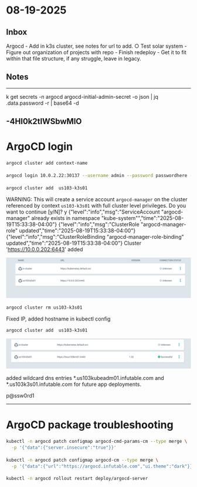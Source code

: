 # 08-19-2025

## Inbox
Argocd
	- Add in k3s cluster, see notes for url to add.
		○ Test solar system
	- Figure out organization of projects with repo
	- Finish redeploy
	- Get it to fit within that file structure, if any struggle, leave in legacy.

## Notes

---
k get secrets -n argocd argocd-initial-admin-secret -o json | jq .data.password -r | base64 -d

-4Hl0k2tIWSbwMlO
---
# ArgoCD login

```bash
argocd cluster add context-name

argocd login 10.0.2.22:30137 --username admin --password passwordhere --insecure

argocd cluster add  us103-k3s01
```


WARNING: This will create a service account `argocd-manager` on the cluster referenced by context `us103-k3s01` with full cluster level privileges. Do you want to continue [y/N]? y
{"level":"info","msg":"ServiceAccount \"argocd-manager\" already exists in namespace \"kube-system\"","time":"2025-08-19T15:33:38-04:00"}
{"level":"info","msg":"ClusterRole \"argocd-manager-role\" updated","time":"2025-08-19T15:33:38-04:00"}
{"level":"info","msg":"ClusterRoleBinding \"argocd-manager-role-binding\" updated","time":"2025-08-19T15:33:38-04:00"}
Cluster 'https://10.0.0.202:6443' added

![WebConfig](_img/image.png)

```bash
argocd cluster rm us103-k3s01
```

Fixed IP, added hostname in kubectl config

```bash
argocd cluster add  us103-k3s01
```

![WebConfig](_img/image-1.png)

added wildcard dns entries *.us103kubeadm01.infutable.com and *.us103k3s01.infutable.com for future app deployments.

p@ssw0rd1

---
#  ArgoCD package troubleshooting
```bash
kubectl -n argocd patch configmap argocd-cmd-params-cm --type merge \
  -p '{"data":{"server.insecure":"true"}}'

kubectl -n argocd patch configmap argocd-cm --type merge \
  -p '{"data":{"url":"https://argocd.infutable.com","ui.theme":"dark"}}'

kubectl -n argocd rollout restart deploy/argocd-server
```

